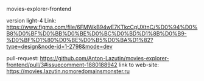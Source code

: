 movies-explorer-frontend

version light-4
Link: https://www.figma.com/file/6FMWkB94wE7KTkcCgUXtnC/%D0%94%D0%B8%D0%BF%D0%BB%D0%BE%D0%BC%D0%BD%D1%8B%D0%B9-%D0%BF%D1%80%D0%BE%D0%B5%D0%BA%D1%82?type=design&node-id=1-2798&mode=dev


pull-request: https://github.com/Anton-Lazutin/movies-explorer-frontend/pull/3#issuecomment-1880188942
link to web-site: https://movies.lazutin.nomoredomainsmonster.ru
